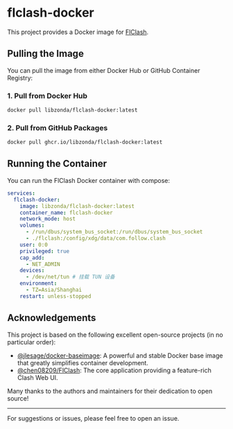 # flclash-docker

This project provides a Docker image for [FlClash](https://github.com/chen08209/FlClash).

## Pulling the Image

You can pull the image from either Docker Hub or GitHub Container Registry:

### 1. Pull from Docker Hub

```bash
docker pull libzonda/flclash-docker:latest
```

### 2. Pull from GitHub Packages

```bash
docker pull ghcr.io/libzonda/flclash-docker:latest
```

## Running the Container

You can run the FlClash Docker container with compose:

```yaml
services:
  flclash-docker:
    image: libzonda/flclash-docker:latest
    container_name: flclash-docker
    network_mode: host
    volumes:
      - /run/dbus/system_bus_socket:/run/dbus/system_bus_socket
      - ./flclash:/config/xdg/data/com.follow.clash
    user: 0:0
    privileged: true
    cap_add:
      - NET_ADMIN
    devices:
      - /dev/net/tun # 挂载 TUN 设备
    environment:
      - TZ=Asia/Shanghai
    restart: unless-stopped
```

## Acknowledgements

This project is based on the following excellent open-source projects (in no particular order):

- [@jlesage/docker-baseimage](https://github.com/jlesage/docker-baseimage): A powerful and stable Docker base image that greatly simplifies container development.
- [@chen08209/FlClash](https://github.com/chen08209/FlClash): The core application providing a feature-rich Clash Web UI.

Many thanks to the authors and maintainers for their dedication to open source!

---

For suggestions or issues, please feel free to open an issue.
